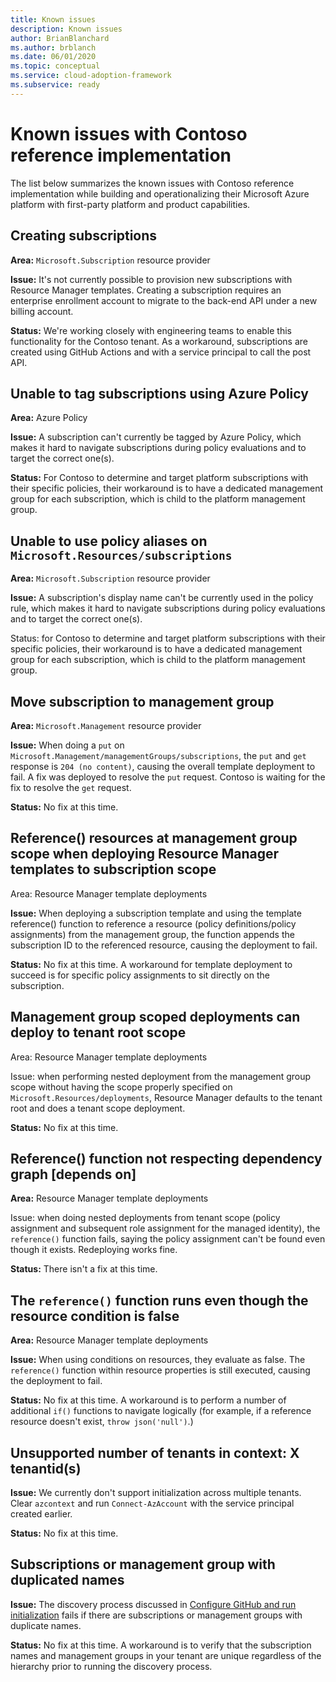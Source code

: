 ```yaml
---
title: Known issues
description: Known issues
author: BrianBlanchard
ms.author: brblanch
ms.date: 06/01/2020
ms.topic: conceptual
ms.service: cloud-adoption-framework
ms.subservice: ready
---
```


# Known issues with Contoso reference implementation

The list below summarizes the known issues with Contoso reference implementation while building and operationalizing their Microsoft Azure platform with first-party platform and product capabilities.

## Creating subscriptions

**Area:** `Microsoft.Subscription` resource provider

**Issue:** It's not currently possible to provision new subscriptions with Resource Manager templates. Creating a subscription requires an enterprise enrollment account to migrate to the back-end API under a new billing account.

**Status:** We're working closely with engineering teams to enable this functionality for the Contoso tenant. As a workaround, subscriptions are created using GitHub Actions and with a service principal to call the post API.

## Unable to tag subscriptions using Azure Policy

**Area:** Azure Policy

**Issue:** A subscription can't currently be tagged by Azure Policy, which makes it hard to navigate subscriptions during policy evaluations and to target the correct one(s).

**Status:** For Contoso to determine and target platform subscriptions with their specific policies, their workaround is to have a dedicated management group for each subscription, which is child to the platform management group.

## Unable to use policy aliases on `Microsoft.Resources/subscriptions`

**Area:** `Microsoft.Subscription` resource provider

**Issue:** A subscription's display name can't be currently used in the policy rule, which makes it hard to navigate subscriptions during policy evaluations and to target the correct one(s).

Status: for Contoso to determine and target platform subscriptions with their specific policies, their workaround is to have a dedicated management group for each subscription, which is child to the platform management group.

## Move subscription to management group

**Area:** `Microsoft.Management` resource provider

**Issue:** When doing a `put` on `Microsoft.Management/managementGroups/subscriptions`, the `put` and `get` response is `204 (no content)`, causing the overall template deployment to fail. A fix was deployed to resolve the `put` request. Contoso is waiting for the fix to resolve the `get` request.

**Status:** No fix at this time.

## Reference() resources at management group scope when deploying Resource Manager templates to subscription scope

Area: Resource Manager template deployments

**Issue:** When deploying a subscription template and using the template reference() function to reference a resource (policy definitions/policy assignments) from the management group, the function appends the subscription ID to the referenced resource, causing the deployment to fail.

**Status:** No fix at this time. A workaround for template deployment to succeed is for specific policy assignments to sit directly on the subscription.

## Management group scoped deployments can deploy to tenant root scope

Area: Resource Manager template deployments

Issue: when performing nested deployment from the management group scope without having the scope properly specified on `Microsoft.Resources/deployments`, Resource Manager defaults to the tenant root and does a tenant scope deployment.

**Status:** No fix at this time.

## Reference() function not respecting dependency graph [depends on]

**Area:** Resource Manager template deployments

Issue: when doing nested deployments from tenant scope (policy assignment and subsequent role assignment for the managed identity), the `reference()` function fails, saying the policy assignment can't be found even though it exists. Redeploying works fine.

**Status:** There isn't a fix at this time.

## The `reference()` function runs even though the resource condition is false

**Area:** Resource Manager template deployments

**Issue:** When using conditions on resources, they evaluate as false. The `reference()` function within resource properties is still executed, causing the deployment to fail.

**Status:** No fix at this time. A workaround is to perform a number of additional `if()` functions to navigate logically (for example, if a reference resource doesn't exist, `throw json('null')`.)

## Unsupported number of tenants in context: X tenantid(s)

**Issue:** We currently don't support initialization across multiple tenants. Clear `azcontext` and run `Connect-AzAccount` with the service principal created earlier.

**Status:** No fix at this time.

## Subscriptions or management group with duplicated names

**Issue:** The discovery process discussed in [Configure GitHub and run initialization](./configure-run-initialization.md) fails if there are subscriptions or management groups with duplicate names.

**Status:** No fix at this time. A workaround is to verify that the subscription names and management groups in your tenant are unique regardless of the hierarchy prior to running the discovery process.
